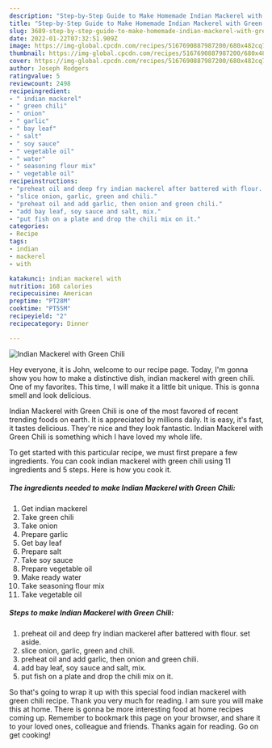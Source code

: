 ```yaml
---
description: "Step-by-Step Guide to Make Homemade Indian Mackerel with Green Chili"
title: "Step-by-Step Guide to Make Homemade Indian Mackerel with Green Chili"
slug: 3689-step-by-step-guide-to-make-homemade-indian-mackerel-with-green-chili
date: 2022-01-22T07:32:51.909Z
image: https://img-global.cpcdn.com/recipes/5167690887987200/680x482cq70/indian-mackerel-with-green-chili-recipe-main-photo.jpg
thumbnail: https://img-global.cpcdn.com/recipes/5167690887987200/680x482cq70/indian-mackerel-with-green-chili-recipe-main-photo.jpg
cover: https://img-global.cpcdn.com/recipes/5167690887987200/680x482cq70/indian-mackerel-with-green-chili-recipe-main-photo.jpg
author: Joseph Rodgers
ratingvalue: 5
reviewcount: 2498
recipeingredient:
- " indian mackerel"
- " green chili"
- " onion"
- " garlic"
- " bay leaf"
- " salt"
- " soy sauce"
- " vegetable oil"
- " water"
- " seasoning flour mix"
- " vegetable oil"
recipeinstructions:
- "preheat oil and deep fry indian mackerel after battered with flour. set aside."
- "slice onion, garlic, green and chili."
- "preheat oil and add garlic, then onion and green chili."
- "add bay leaf, soy sauce and salt, mix."
- "put fish on a plate and drop the chili mix on it."
categories:
- Recipe
tags:
- indian
- mackerel
- with

katakunci: indian mackerel with 
nutrition: 168 calories
recipecuisine: American
preptime: "PT28M"
cooktime: "PT55M"
recipeyield: "2"
recipecategory: Dinner

---
```



![Indian Mackerel with Green Chili](https://img-global.cpcdn.com/recipes/5167690887987200/680x482cq70/indian-mackerel-with-green-chili-recipe-main-photo.jpg)

Hey everyone, it is John, welcome to our recipe page. Today, I'm gonna show you how to make a distinctive dish, indian mackerel with green chili. One of my favorites. This time, I will make it a little bit unique. This is gonna smell and look delicious.



Indian Mackerel with Green Chili is one of the most favored of recent trending foods on earth. It is appreciated by millions daily. It is easy, it's fast, it tastes delicious. They're nice and they look fantastic. Indian Mackerel with Green Chili is something which I have loved my whole life.


To get started with this particular recipe, we must first prepare a few ingredients. You can cook indian mackerel with green chili using 11 ingredients and 5 steps. Here is how you cook it.

<!--inarticleads1-->

##### The ingredients needed to make Indian Mackerel with Green Chili:

1. Get  indian mackerel
1. Take  green chili
1. Take  onion
1. Prepare  garlic
1. Get  bay leaf
1. Prepare  salt
1. Take  soy sauce
1. Prepare  vegetable oil
1. Make ready  water
1. Take  seasoning flour mix
1. Take  vegetable oil




<!--inarticleads2-->

##### Steps to make Indian Mackerel with Green Chili:

1. preheat oil and deep fry indian mackerel after battered with flour. set aside.
1. slice onion, garlic, green and chili.
1. preheat oil and add garlic, then onion and green chili.
1. add bay leaf, soy sauce and salt, mix.
1. put fish on a plate and drop the chili mix on it.




So that's going to wrap it up with this special food indian mackerel with green chili recipe. Thank you very much for reading. I am sure you will make this at home. There is gonna be more interesting food at home recipes coming up. Remember to bookmark this page on your browser, and share it to your loved ones, colleague and friends. Thanks again for reading. Go on get cooking!
